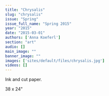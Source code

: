 ```yaml
---
title: "Chrysalis"
slug: "chrysalis"
issue: "Spring"
issue_full_name: "Spring 2015"
year: "2015"
date: "2015-03-01"
authors: ['Anna Koeferl']
section: "art"
audio: []
main_image: ""
banner_image: ""
images: ['sites/default/files/chrysalis.jpg']
videos: []
---
```

Ink and cut paper.

 38 x 24"

